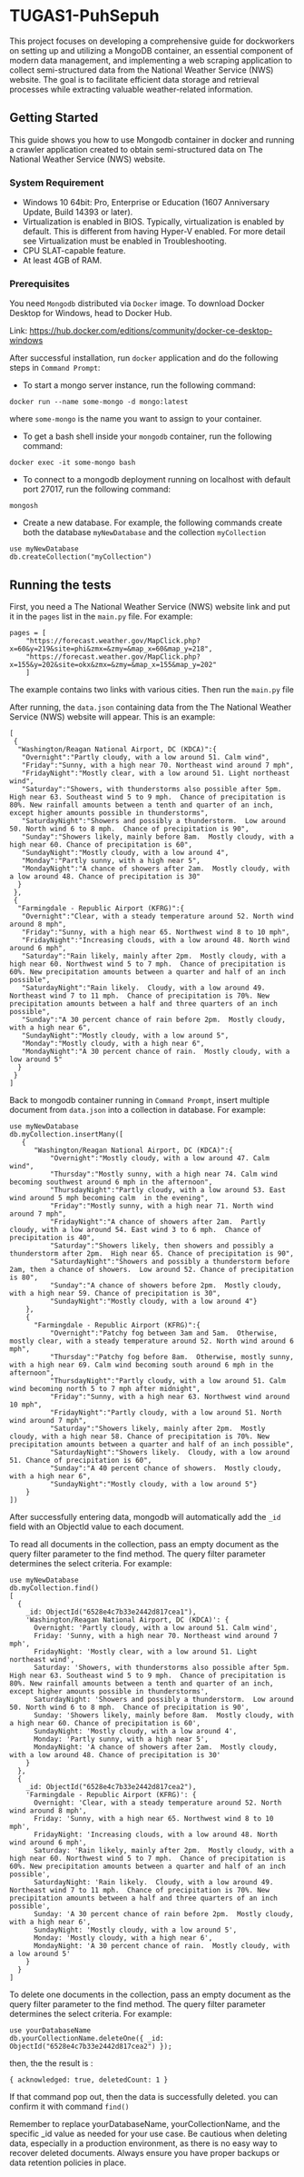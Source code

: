 # TUGAS1-PuhSepuh
This project focuses on developing a comprehensive guide for dockworkers on setting up and utilizing a MongoDB container, an essential component of modern data management, and implementing a web scraping application to collect semi-structured data from the National Weather Service (NWS) website. The goal is to facilitate efficient data storage and retrieval processes while extracting valuable weather-related information.

## Getting Started
This guide shows you how to use Mongodb container in docker and running a crawler application created to obtain semi-structured data on The National Weather Service (NWS) website.

### System Requirement
- Windows 10 64bit: Pro, Enterprise or Education (1607 Anniversary Update, Build 14393 or later).
- Virtualization is enabled in BIOS. Typically, virtualization is enabled by default. This is different from having Hyper-V enabled. For more detail see Virtualization must be enabled in Troubleshooting.
- CPU SLAT-capable feature.
- At least 4GB of RAM.

### Prerequisites
You need `Mongodb` distributed via `Docker` image. To download Docker Desktop for Windows, head to Docker Hub.

Link: https://hub.docker.com/editions/community/docker-ce-desktop-windows

After successful installation, run `docker` application and do the following steps in `Command Prompt`:

- To start a mongo server instance, run the following command:
```
docker run --name some-mongo -d mongo:latest
```
where `some-mongo` is the name you want to assign to your container.

- To get a bash shell inside your `mongodb` container, run the following command:
```
docker exec -it some-mongo bash
```
- To connect to a mongodb deployment running on localhost with default port 27017, run the following command:
```
mongosh
```
- Create a new database. For example, the following commands create both the database `myNewDatabase` and the collection `myCollection`
```
use myNewDatabase
db.createCollection("myCollection")
```

## Running the tests

First, you need a The National Weather Service (NWS) website link and put it in the `pages` list in the `main.py` file. For example:
```
pages = [
    "https://forecast.weather.gov/MapClick.php?x=60&y=219&site=phi&zmx=&zmy=&map_x=60&map_y=218",
    "https://forecast.weather.gov/MapClick.php?x=155&y=202&site=okx&zmx=&zmy=&map_x=155&map_y=202"
    ]
```
The example contains two links with various cities. Then run the `main.py` file

After running, the `data.json` containing data from the The National Weather Service (NWS) website will appear. This is an example:
```
[
 {
  "Washington/Reagan National Airport, DC (KDCA)":{
   "Overnight":"Partly cloudy, with a low around 51. Calm wind",
   "Friday":"Sunny, with a high near 70. Northeast wind around 7 mph",
   "FridayNight":"Mostly clear, with a low around 51. Light northeast wind",
   "Saturday":"Showers, with thunderstorms also possible after 5pm.  High near 63. Southeast wind 5 to 9 mph.  Chance of precipitation is 80%. New rainfall amounts between a tenth and quarter of an inch, except higher amounts possible in thunderstorms",
   "SaturdayNight":"Showers and possibly a thunderstorm.  Low around 50. North wind 6 to 8 mph.  Chance of precipitation is 90",
   "Sunday":"Showers likely, mainly before 8am.  Mostly cloudy, with a high near 60. Chance of precipitation is 60",
   "SundayNight":"Mostly cloudy, with a low around 4",
   "Monday":"Partly sunny, with a high near 5",
   "MondayNight":"A chance of showers after 2am.  Mostly cloudy, with a low around 48. Chance of precipitation is 30"
  }
 },
 {
  "Farmingdale - Republic Airport (KFRG)":{
   "Overnight":"Clear, with a steady temperature around 52. North wind around 8 mph",
   "Friday":"Sunny, with a high near 65. Northwest wind 8 to 10 mph",
   "FridayNight":"Increasing clouds, with a low around 48. North wind around 6 mph",
   "Saturday":"Rain likely, mainly after 2pm.  Mostly cloudy, with a high near 60. Northwest wind 5 to 7 mph.  Chance of precipitation is 60%. New precipitation amounts between a quarter and half of an inch possible",
   "SaturdayNight":"Rain likely.  Cloudy, with a low around 49. Northeast wind 7 to 11 mph.  Chance of precipitation is 70%. New precipitation amounts between a half and three quarters of an inch possible",
   "Sunday":"A 30 percent chance of rain before 2pm.  Mostly cloudy, with a high near 6",
   "SundayNight":"Mostly cloudy, with a low around 5",
   "Monday":"Mostly cloudy, with a high near 6",
   "MondayNight":"A 30 percent chance of rain.  Mostly cloudy, with a low around 5"
  }
 }
]
```

Back to mongodb container running in `Command Prompt`, insert multiple document from `data.json` into a collection in database. For example:
```
use myNewDatabase
db.myCollection.insertMany([
   {
      "Washington/Reagan National Airport, DC (KDCA)":{
          "Overnight":"Mostly cloudy, with a low around 47. Calm wind",
          "Thursday":"Mostly sunny, with a high near 74. Calm wind becoming southwest around 6 mph in the afternoon",
          "ThursdayNight":"Partly cloudy, with a low around 53. East wind around 5 mph becoming calm  in the evening",
          "Friday":"Mostly sunny, with a high near 71. North wind around 7 mph",
          "FridayNight":"A chance of showers after 2am.  Partly cloudy, with a low around 54. East wind 3 to 6 mph.  Chance of precipitation is 40",
          "Saturday":"Showers likely, then showers and possibly a thunderstorm after 2pm.  High near 65. Chance of precipitation is 90",
          "SaturdayNight":"Showers and possibly a thunderstorm before 2am, then a chance of showers.  Low around 52. Chance of precipitation is 80",
          "Sunday":"A chance of showers before 2pm.  Mostly cloudy, with a high near 59. Chance of precipitation is 30",
          "SundayNight":"Mostly cloudy, with a low around 4"}
    },
    {
      "Farmingdale - Republic Airport (KFRG)":{
          "Overnight":"Patchy fog between 3am and 5am.  Otherwise, mostly clear, with a steady temperature around 52. North wind around 6 mph",
          "Thursday":"Patchy fog before 8am.  Otherwise, mostly sunny, with a high near 69. Calm wind becoming south around 6 mph in the afternoon",
          "ThursdayNight":"Partly cloudy, with a low around 51. Calm wind becoming north 5 to 7 mph after midnight",
          "Friday":"Sunny, with a high near 63. Northwest wind around 10 mph",
          "FridayNight":"Partly cloudy, with a low around 51. North wind around 7 mph",
          "Saturday":"Showers likely, mainly after 2pm.  Mostly cloudy, with a high near 58. Chance of precipitation is 70%. New precipitation amounts between a quarter and half of an inch possible",
          "SaturdayNight":"Showers likely.  Cloudy, with a low around 51. Chance of precipitation is 60",
          "Sunday":"A 40 percent chance of showers.  Mostly cloudy, with a high near 6",
          "SundayNight":"Mostly cloudy, with a low around 5"}
    }
])
```
After successfully entering data, mongodb will automatically add the `_id` field with an ObjectId value to each document.

To read all documents in the collection, pass an empty document as the query filter parameter to the find method. The query filter parameter determines the select criteria. For example:
```
use myNewDatabase
db.myCollection.find()
[
  {
    _id: ObjectId("6528e4c7b33e2442d817cea1"),
    'Washington/Reagan National Airport, DC (KDCA)': {
      Overnight: 'Partly cloudy, with a low around 51. Calm wind',
      Friday: 'Sunny, with a high near 70. Northeast wind around 7 mph',
      FridayNight: 'Mostly clear, with a low around 51. Light northeast wind',
      Saturday: 'Showers, with thunderstorms also possible after 5pm.  High near 63. Southeast wind 5 to 9 mph.  Chance of precipitation is 80%. New rainfall amounts between a tenth and quarter of an inch, except higher amounts possible in thunderstorms',
      SaturdayNight: 'Showers and possibly a thunderstorm.  Low around 50. North wind 6 to 8 mph.  Chance of precipitation is 90',
      Sunday: 'Showers likely, mainly before 8am.  Mostly cloudy, with a high near 60. Chance of precipitation is 60',
      SundayNight: 'Mostly cloudy, with a low around 4',
      Monday: 'Partly sunny, with a high near 5',
      MondayNight: 'A chance of showers after 2am.  Mostly cloudy, with a low around 48. Chance of precipitation is 30'
    }
  },
  {
    _id: ObjectId("6528e4c7b33e2442d817cea2"),
    'Farmingdale - Republic Airport (KFRG)': {
      Overnight: 'Clear, with a steady temperature around 52. North wind around 8 mph',
      Friday: 'Sunny, with a high near 65. Northwest wind 8 to 10 mph',
      FridayNight: 'Increasing clouds, with a low around 48. North wind around 6 mph',
      Saturday: 'Rain likely, mainly after 2pm.  Mostly cloudy, with a high near 60. Northwest wind 5 to 7 mph.  Chance of precipitation is 60%. New precipitation amounts between a quarter and half of an inch possible',
      SaturdayNight: 'Rain likely.  Cloudy, with a low around 49. Northeast wind 7 to 11 mph.  Chance of precipitation is 70%. New precipitation amounts between a half and three quarters of an inch possible',
      Sunday: 'A 30 percent chance of rain before 2pm.  Mostly cloudy, with a high near 6',
      SundayNight: 'Mostly cloudy, with a low around 5',
      Monday: 'Mostly cloudy, with a high near 6',
      MondayNight: 'A 30 percent chance of rain.  Mostly cloudy, with a low around 5'
    }
  }
]
```

To delete one documents in the collection, pass an empty document as the query filter parameter to the find method. The query filter parameter determines the select criteria. For example:
```
use yourDatabaseName
db.yourCollectionName.deleteOne({ _id: ObjectId("6528e4c7b33e2442d817cea2") });
```

then, the the result is :
```
{ acknowledged: true, deletedCount: 1 }
```
If that command pop out, then the data is successfully deleted. you can confirm it with command `find()`

Remember to replace yourDatabaseName, yourCollectionName, and the specific _id value as needed for your use case. Be cautious when deleting data, especially in a production environment, as there is no easy way to recover deleted documents. Always ensure you have proper backups or data retention policies in place.
